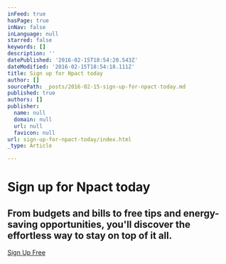 ```yaml
---
inFeed: true
hasPage: true
inNav: false
inLanguage: null
starred: false
keywords: []
description: ''
datePublished: '2016-02-15T18:54:20.543Z'
dateModified: '2016-02-15T18:54:18.111Z'
title: Sign up for Npact today
author: []
sourcePath: _posts/2016-02-15-sign-up-for-npact-today.md
published: true
authors: []
publisher:
  name: null
  domain: null
  url: null
  favicon: null
url: sign-up-for-npact-today/index.html
_type: Article

---
```

# Sign up for Npact today

## From budgets and bills to free tips and energy-saving opportunities, you'll discover the effortless way to stay on top of it all.

[Sign Up Free][0]

[0]: kanyewest.com